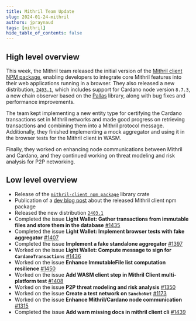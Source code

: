 ```yaml
---
title: Mithril Team Update
slug: 2024-01-24-mithril
authors: jpraynaud
tags: [mithril]
hide_table_of_contents: false
---
```


## High level overview

This week, the Mithril team released the initial version of the [Mithril client NPM package](https://www.npmjs.com/package/@mithril-dev/mithril-client-wasm), enabling developers to integrate core Mithril features into their web applications running in a browser. They also released a new distribution, [`2403.1`](https://github.com/input-output-hk/mithril/releases/tag/2403.1), which includes support for Cardano node version `8.7.3`, a new chain observer based on the [Pallas](https://crates.io/crates/pallas) library, along with bug fixes and performance improvements.

The team kept implementing a new entity type for certifying the Cardano transactions set in Mithril networks and made good progress on retrieving transactions and combining them into a Mithril protocol message. Additionally, they finished implementing a mock aggregator and using it in the browser tests for the Mithril client in WASM.

Finally, they worked on enhancing node communications between Mithril and Cardano, and they continued working on threat modeling and risk analysis for P2P networking.

## Low level overview
- Release of the [`mithril-client npm package`](https://www.npmjs.com/package/@mithril-dev/mithril-client-wasm) library crate
- Publication of a [dev blog post](https://mithril.network/doc/dev-blog/2024/01/23/mithril-client-npm-package-released) about the released Mithril client npm package
- Released the new distribution [`2403.1`](https://github.com/input-output-hk/mithril/releases/tag/2403.1)
- Completed the issue **Light Wallet: Gather transactions from immutable files and store them in the database** [#1435](https://github.com/input-output-hk/mithril/issues/1435)
- Completed the issue **Light Wallet: Implement browser tests with fake aggregator** [#1407](https://github.com/input-output-hk/mithril/issues/1407)
- Completed the issue **Implement a fake standalone aggregator** [#1397](https://github.com/input-output-hk/mithril/issues/1397)
- Worked on the issue **Light Wallet: Compute message to sign for `CardanoTransactions`** [#1436](https://github.com/input-output-hk/mithril/issues/1436)
- Worked on the issue **Enhance ImmutableFile list computation resilience** [#1450](https://github.com/input-output-hk/mithril/issues/1450)
- Worked on the issue **Add WASM client step in Mithril Client multi-platform test** [#1408](https://github.com/input-output-hk/mithril/issues/1408)
- Worked on the issue **P2P threat modeling and risk analysis** [#1350](https://github.com/input-output-hk/mithril/issues/1350)
- Worked on the issue **Create a test network on `SanchoNet`** [#1173](https://github.com/input-output-hk/mithril/issues/1173)
- Worked on the issue **Enhance Mithril/Cardano node communication** [#1315](https://github.com/input-output-hk/mithril/issues/1315)
- Completed the issue **Add warn missing docs in mithril client cli** [#1439](https://github.com/input-output-hk/mithril/issues/1439)

